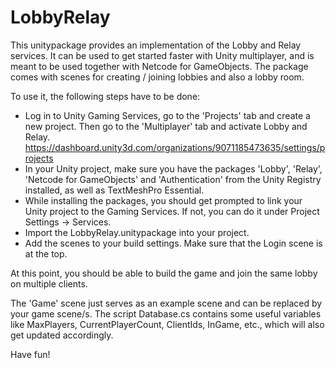 # LobbyRelay
This unitypackage provides an implementation of the Lobby and Relay services. It can be used to get started faster with Unity multiplayer, and is meant to be used together with Netcode for GameObjects.
The package comes with scenes for creating / joining lobbies and also a lobby room.

To use it, the following steps have to be done:
- Log in to Unity Gaming Services, go to the 'Projects' tab and create a new project. Then go to the 'Multiplayer' tab and activate Lobby and Relay.  https://dashboard.unity3d.com/organizations/9071185473635/settings/projects
- In your Unity project, make sure you have the packages 'Lobby', 'Relay', 'Netcode for GameObjects' and 'Authentication' from the Unity Registry installed, as well as TextMeshPro Essential.
- While installing the packages, you should get prompted to link your Unity project to the Gaming Services. If not, you can do it under Project Settings -> Services.
- Import the LobbyRelay.unitypackage into your project.
- Add the scenes to your build settings. Make sure that the Login scene is at the top.

At this point, you should be able to build the game and join the same lobby on multiple clients.

The 'Game' scene just serves as an example scene and can be replaced by your game scene/s.
The script Database.cs contains some useful variables like MaxPlayers, CurrentPlayerCount, ClientIds, InGame, etc., which will also get updated accordingly.

Have fun!
